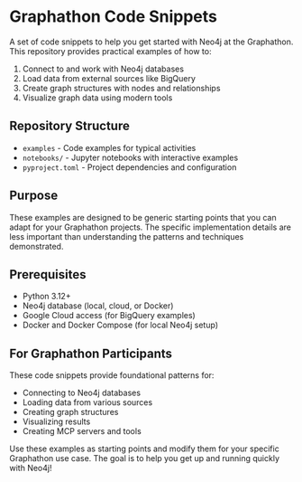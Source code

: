 # Graphathon Code Snippets

A set of code snippets to help you get started with Neo4j at the Graphathon. This repository provides practical examples of how to:

1. Connect to and work with Neo4j databases
2. Load data from external sources like BigQuery
3. Create graph structures with nodes and relationships
4. Visualize graph data using modern tools

## Repository Structure

- `examples` - Code examples for typical activities
- `notebooks/` - Jupyter notebooks with interactive examples
- `pyproject.toml` - Project dependencies and configuration

## Purpose

These examples are designed to be generic starting points that you can adapt for your Graphathon projects. The specific implementation details are less important than understanding the patterns and techniques demonstrated.

## Prerequisites

- Python 3.12+
- Neo4j database (local, cloud, or Docker)
- Google Cloud access (for BigQuery examples)
- Docker and Docker Compose (for local Neo4j setup)

## For Graphathon Participants

These code snippets provide foundational patterns for:
- Connecting to Neo4j databases
- Loading data from various sources
- Creating graph structures
- Visualizing results
- Creating MCP servers and tools

Use these examples as starting points and modify them for your specific Graphathon use case. The goal is to help you get up and running quickly with Neo4j!

